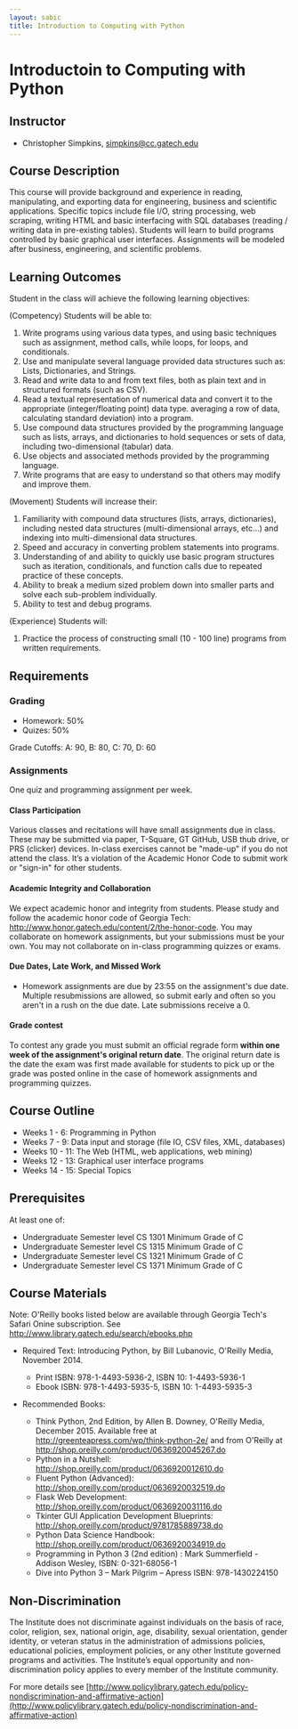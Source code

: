 ```yaml
---
layout: sabic
title: Introduction to Computing with Python
---
```


# Introductoin to Computing with Python

## Instructor

* Christopher Simpkins, simpkins@cc.gatech.edu

## Course Description

This course will provide background and experience in reading, manipulating, and exporting data for engineering, business and scientific applications. Specific topics include file I/O, string processing, web scraping, writing HTML and basic interfacing with SQL databases (reading / writing data in pre-existing tables). Students will learn to build programs controlled by basic graphical user interfaces. Assignments will be modeled after business, engineering, and scientific problems.

## Learning Outcomes

Student in the class will achieve the following learning objectives:

(Competency) Students will be able to:

1. Write programs using various data types, and using basic techniques such as assignment, method calls, while loops, for loops, and conditionals.
2. Use and manipulate several language provided data structures such as: Lists, Dictionaries, and Strings.
3. Read and write data to and from text files, both as plain text and in structured formats (such as CSV).
4. Read a textual representation of numerical data and convert it to the appropriate (integer/floating point) data type.
averaging a row of data, calculating standard deviation) into a program.
5. Use compound data structures provided by the programming language such as lists, arrays, and dictionaries to hold sequences or sets of data, including two-dimensional (tabular) data.
6. Use objects and associated methods provided by the programming language.
7. Write programs that are easy to understand so that others may modify and improve them.

(Movement) Students will increase their:

1. Familiarity with compound data structures (lists, arrays, dictionaries), including nested data structures (multi-dimensional arrays, etc...) and indexing into multi-dimensional data structures.
2. Speed and accuracy in converting problem statements into programs.
3. Understanding of and ability to quickly use basic program structures such as iteration, conditionals, and function calls due to repeated practice of these concepts.
4. Ability to break a medium sized problem down into smaller parts and solve each sub-problem individually.
5. Ability to test and debug programs.

(Experience) Students will:

1. Practice the process of constructing small (10 - 100 line) programs from written requirements.

## Requirements

### Grading

* Homework: 50%
* Quizes: 50%

Grade Cutoffs: A: 90, B: 80, C: 70, D: 60

### Assignments

One quiz and programming assignment per week.

#### Class Participation

Various classes and recitations will have small assignments due in class. These may be submitted via paper, T-Square, GT GitHub, USB thub drive, or PRS (clicker) devices. In-class exercises cannot be "made-up" if you do not attend the class. It’s a violation of the Academic Honor Code to submit work or "sign-in" for other students.

#### Academic Integrity and Collaboration

We expect academic honor and integrity from students. Please study and follow the academic honor code of Georgia Tech: http://www.honor.gatech.edu/content/2/the-honor-code. You may collaborate on homework assignments, but your submissions must be your own. You may not collaborate on in-class programming quizzes or exams.

#### Due Dates, Late Work, and Missed Work

* Homework assignments are due by 23:55 on the assignment's due date. Multiple resubmissions are allowed, so submit early and often so you aren't in a rush on the due date. Late submissions receive a 0.

#### Grade contest

To contest any grade you must submit an official regrade form **within one week of the assignment's original return date**. The original return date is the date the exam was first made available for students to pick up or the grade was posted online in the case of homework assignments and programming quizzes.

## Course Outline

* Weeks 1 - 6: Programming in Python
* Weeks 7 - 9: Data input and storage (file IO, CSV files, XML, databases)
* Weeks 10 - 11: The Web (HTML, web applications, web mining)
* Weeks 12 - 13: Graphical user interface programs
* Weeks 14 - 15: Special Topics

## Prerequisites

At least one of:

* Undergraduate Semester level CS 1301 Minimum Grade of C
* Undergraduate Semester level CS 1315 Minimum Grade of C
* Undergraduate Semester level CS 1321 Minimum Grade of C
* Undergraduate Semester level CS 1371 Minimum Grade of C

## Course Materials

Note: O'Reilly books listed below are available through Georgia Tech's Safari Onine subscription. See http://www.library.gatech.edu/search/ebooks.php

* Required Text: Introducing Python, by Bill Lubanovic, O'Reilly Media, November 2014.

  * Print ISBN: 978-1-4493-5936-2,  ISBN 10: 1-4493-5936-1
  * Ebook ISBN: 978-1-4493-5935-5,  ISBN 10: 1-4493-5935-3

* Recommended Books:

  * Think Python, 2nd Edition, by Allen B. Downey, O'Reilly Media, December 2015. Available free at http://greenteapress.com/wp/think-python-2e/ and from O'Reilly at http://shop.oreilly.com/product/0636920045267.do
  * Python in a Nutshell: http://shop.oreilly.com/product/0636920012610.do
  * Fluent Python (Advanced): http://shop.oreilly.com/product/0636920032519.do
  * Flask Web Development: http://shop.oreilly.com/product/0636920031116.do
  * Tkinter GUI Application Development Blueprints: http://shop.oreilly.com/product/9781785889738.do
  * Python Data Science Handbook: http://shop.oreilly.com/product/0636920034919.do
  * Programming in Python 3 (2nd edition) : Mark Summerfield - Addison Wesley, ISBN: 0-321-68056-1
  * Dive into Python 3 – Mark Pilgrim – Apress ISBN: 978-1430224150

## Non-Discrimination

The Institute does not discriminate against individuals on the basis of race, color, religion, sex, national origin, age, disability, sexual orientation, gender identity, or veteran status in the administration of admissions policies, educational policies, employment policies, or any other Institute governed programs and activities. The Institute’s equal opportunity and non-discrimination policy applies to every member of the Institute community.

For more details see [http://www.policylibrary.gatech.edu/policy-nondiscrimination-and-affirmative-action](http://www.policylibrary.gatech.edu/policy-nondiscrimination-and-affirmative-action)
